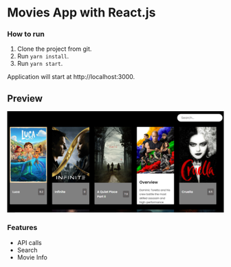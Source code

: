 # Movies App with React.js

### How to run

1. Clone the project from git.
2. Run `yarn install`.
3. Run `yarn start`.

Application will start at http://localhost:3000.

## Preview

![Capture](/screenshot/Capture.PNG)


### Features 

- API calls
- Search 
- Movie Info

